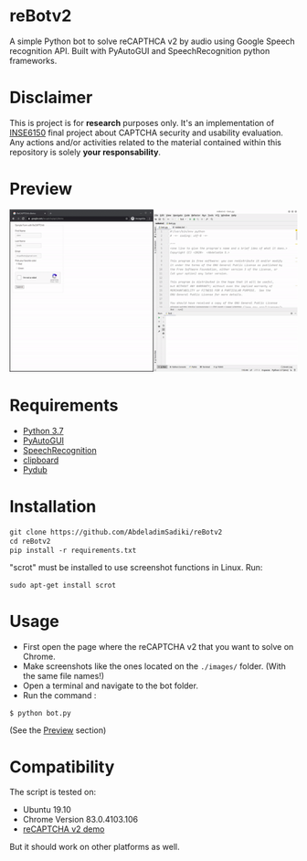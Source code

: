 reBotv2
=====
A simple Python bot to solve reCAPTHCA v2 by audio using Google Speech recognition API.
Built with PyAutoGUI and SpeechRecognition python frameworks.

Disclaimer
=====
This is project is for **research** purposes only. It's an implementation of [INSE6150](<https://users.encs.concordia.ca/~clark/courses/1801-6150/index.html>) final project about CAPTCHA security and usability evaluation.
Any actions and/or activities related to the material contained within this repository is solely **your responsability**.

Preview
====
![alt Preview](./preview/preview.gif "Preview")

Requirements
====
* [Python 3.7](https://www.python.org/downloads/release/python-370/)
* [PyAutoGUI](https://github.com/asweigart/pyautogui)
* [SpeechRecognition](https://github.com/Uberi/speech_recognition)
* [clipboard](https://github.com/terryyin/clipboard)
* [Pydub](http://pydub.com/)

Installation
===
```shell script
git clone https://github.com/AbdeladimSadiki/reBotv2
cd reBotv2
pip install -r requirements.txt 
```
"scrot" must be installed to use screenshot functions in Linux. Run: 
```shell script
sudo apt-get install scrot
```

Usage
===
* First open the page where the reCAPTCHA v2 that you want to solve on Chrome.
* Make screenshots like the ones located on the `./images/` folder. (With the same file names!)
* Open a terminal and navigate to the bot folder. 
* Run the command :
```shell script
$ python bot.py
```
(See the [Preview](#Preview) section)

Compatibility
===
The script is tested on: 
* Ubuntu 19.10
* Chrome Version 83.0.4103.106
* [reCAPTCHA v2 demo](https://www.google.com/recaptcha/api2/demo)

But it should work on other platforms as well.
